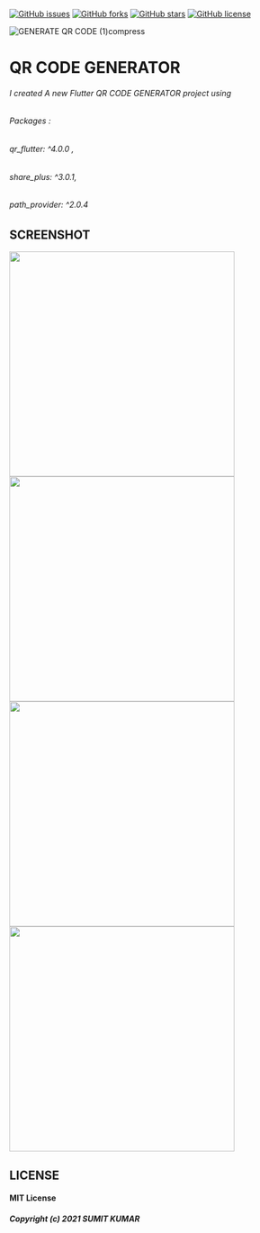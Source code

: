[![GitHub issues](https://img.shields.io/github/issues/sumitvarun/QRGEN?style=for-the-badge)](https://github.com/sumitvarun/QRGEN/issues)
[![GitHub forks](https://img.shields.io/github/forks/sumitvarun/QRGEN?style=for-the-badge)](https://github.com/sumitvarun/QRGEN/network)
[![GitHub stars](https://img.shields.io/github/stars/sumitvarun/QRGEN?style=for-the-badge)](https://github.com/sumitvarun/QRGEN/stargazers)
[![GitHub license](https://img.shields.io/github/license/sumitvarun/QRGEN?style=for-the-badge)](https://github.com/sumitvarun/QRGEN)

![GENERATE QR CODE (1)compress](https://user-images.githubusercontent.com/52107131/144990593-a7d8e356-2627-4ec2-8e07-efc7d094fafd.jpg)

# QR CODE GENERATOR 

###### I created A new Flutter QR CODE GENERATOR project using 
######  Packages : 
###### qr_flutter: ^4.0.0 ,
###### share_plus: ^3.0.1, 
###### path_provider: ^2.0.4


## SCREENSHOT

<div>
  <img src = "https://user-images.githubusercontent.com/52107131/145379767-aec2842f-55d5-4b89-95e3-e349c8b4cae8.png" height = '400'>
    <img src = "https://user-images.githubusercontent.com/52107131/145379795-b2fa5aeb-f0db-4c6a-a172-2373d95587e5.png" height = '400'>
    <img src = "https://user-images.githubusercontent.com/52107131/145379810-3e2ff21c-6b19-4a7d-bc6c-d64032bb61a7.png" height = '400'>
    <img src = "https://user-images.githubusercontent.com/52107131/145379822-06c72e9f-2829-4e2c-99ab-985f4dae3ecd.png" height = '400'>

</div>

## LICENSE
#### MIT License

##### Copyright (c) 2021 SUMIT KUMAR
